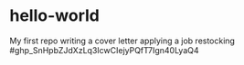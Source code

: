 # hello-world
My first repo
writing a cover letter
applying a job 
restocking
#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
